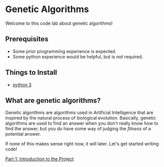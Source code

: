# Genetic Algorithms

Welcome to this code lab about genetic algorithms!

## Prerequisites
* Some prior programming experience is expected.
* Some python experience would be helpful, but is not required.

## Things to Install
* [python 3](https://www.python.org/downloads/)

## What are genetic algorithms?
Genetic algorithms are algorithms used in Artificial Intelligence that are inspired by the natural process of biological evolution. Basically, genetic algorithms are used to find an answer when you don't really know how to find the answer, but you do have some way of judging the _fitness_ of a potential answer.

If none of this makes sense right now, it will later. Let's get started writing code!

[Part 1: Introduction to the Project]()
